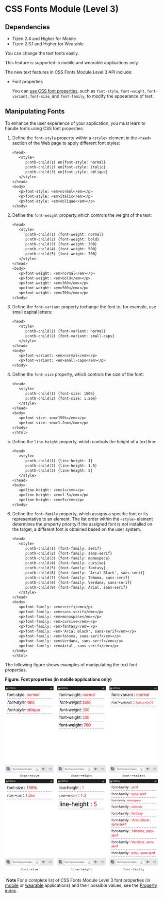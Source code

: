 # CSS Fonts Module (Level 3)

## Dependencies

- Tizen 2.4 and Higher for Mobile
- Tizen 2.3.1 and Higher for Wearable

You can change the text fonts easily.

This feature is supported in mobile and wearable applications only.

The new text features in CSS Fonts Module Level 3 API include:

- Font properties

  You can [use CSS font properties](./w3c/ui/font-w.md#font), such as `font-style`, `font-weight`, `font-variant`, `font-size`, and `font-family`, to modify the appearance of text.

## Manipulating Fonts

To enhance the user experience of your application, you must learn to handle fonts using CSS font properties:

1. Define the `font-style` property within a `<style>` element in the `<head>` section of the Web page to apply different font styles:

   ```
   <head>
      <style>
         p:nth-child(1) em{font-style: normal}
         p:nth-child(2) em{font-style: italic}
         p:nth-child(3) em{font-style: oblique}
      </style>
   </head>
   <body>
      <p>font-style: <em>normal</em></p>
      <p>font-style: <em>italic</em></p>
      <p>font-style: <em>oblique</em></p>
   </body>
   ```

2. Define the `font-weight` property,which controls the weight of the text:

   ```
   <head>
      <style>
         p:nth-child(1) {font-weight: normal}
         p:nth-child(2) {font-weight: bold}
         p:nth-child(3) {font-weight: 300}
         p:nth-child(4) {font-weight: 500}
         p:nth-child(5) {font-weight: 700}
      </style>
   </head>
   <body>
      <p>font-weight: <em>normal</em></p>
      <p>font-weight: <em>bold</em></p>
      <p>font-weight: <em>300</em></p>
      <p>font-weight: <em>500</em></p>
      <p>font-weight: <em>700</em></p>
   </body>
   ```

3. Define the `font-variant` property tochange the font to, for example, use small capital letters:

   ```
   <head>
      <style>
         p:nth-child(1) {font-variant: normal}
         p:nth-child(2) {font-variant: small-caps}
      </style>
   </head>
   <body>
      <p>font-variant: <em>normal</em></p>
      <p>font-variant: <em>small-caps</em></p>
   </body>
   ```

4. Define the `font-size` property, which controls the size of the font:

   ```
   <head>
      <style>
         p:nth-child(1) {font-size: 150%}
         p:nth-child(2) {font-size: 1.2em}
      </style>
   </head>
   <body>
      <p>font-size: <em>150%</em></p>
      <p>font-size: <em>1.2em</em></p>
   </body>
   </html>
   ```

5. Define the `line-height` property, which controls the height of a text line:

   ```
   <head>
      <style>
         p:nth-child(1) {line-height: 1}
         p:nth-child(2) {line-height: 1.5}
         p:nth-child(3) {line-height: 5}
      </style>
   </head>
   <body>
      <p>line-height: <em>1</em></p>
      <p>line-height: <em>1.5</em></p>
      <p>line-height: <em>5</em></p>
   </body>
   ```

6. Define the `font-family` property, which assigns a specific font or its representative to an element. The list order within the `<style>` element determines the property priority.If the assigned font is not installed on the target, a different font is obtained based on the user system.

   ```
   <head>
      <style>
         p:nth-child(1) {font-family: serif}
         p:nth-child(2) {font-family: sans-serif}
         p:nth-child(3) {font-family: monospace}
         p:nth-child(4) {font-family: cursive}
         p:nth-child(5) {font-family: fantasy}
         p:nth-child(6) {font-family: 'Arial Black', sans-serif}
         p:nth-child(7) {font-family: Tahoma, sans-serif}
         p:nth-child(8) {font-family: Verdana, sans-serif}
         p:nth-child(9) {font-family: Arial, sans-serif}
      </style>
   </head>
   <body>
      <p>font-family: <em>serif</em></p>
      <p>font-family: <em>sans-serif</em></p>
      <p>font-family: <em>monospace</em></p>
      <p>font-family: <em>cursive</em></p>
      <p>font-family: <em>fantasy</em></p>
      <p>font-family: <em>'Arial Black', sans-serif</em></p>
      <p>font-family: <em>Tahoma, sans-serif</em></p>
      <p>font-family: <em>Verdana, sans-serif</em></p>
      <p>font-family: <em>Arial, sans-serif</em></p>
   </body>
   </html>
   ```

The following figure shows examples of manipulating the text font properties.

**Figure: Font properties (in mobile applications only)**

![Font properties (in mobile applications only)](./media/font_properties.png)

​	**Note**	For a complete list of CSS Fonts Module Level 3 font properties (in [mobile](../../../../org.tizen.web.apireference/html/w3c_api/w3c_api_m.html#font) or [wearable](../../../../org.tizen.web.apireference/html/w3c_api/w3c_api_w.html#font) applications) and their possible values, see the [Property index](http://www.w3.org/TR/2013/CR-css-fonts-3-20131003/#property-index).